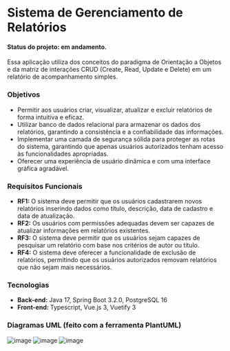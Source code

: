 # Sistema de Gerenciamento de Relatórios
#### Status do projeto: em andamento.
Essa aplicação utiliza dos conceitos do paradigma de Orientação a Objetos e da matriz de interações CRUD (Create, Read, Update e Delete) em um relatório de acompanhamento simples.

### Objetivos
* Permitir aos usuários criar, visualizar, atualizar e excluir relatórios de forma intuitiva e eficaz.
* Utilizar banco de dados relacional para armazenar os dados dos relatórios, garantindo a consistência e a confiabilidade das informações.
* Implementar uma camada de segurança sólida para proteger as rotas do sistema, garantindo que apenas usuários autorizados tenham acesso às funcionalidades apropriadas.
* Oferecer uma experiência de usuário dinâmica e com uma interface gráfica agradável.

### Requisitos Funcionais
* <strong>RF1:</strong> O sistema deve permitir que os usuários cadastrarem novos relatórios inserindo dados como título, descrição, data de cadastro e data de atualização.
* <strong>RF2:</strong> Os usuários com permissões adequadas devem ser capazes de atualizar informações em relatórios existentes.
* <strong>RF3:</strong> O sistema deve permitir que os usuários sejam capazes de pesquisar um relatório com base nos critérios de autor ou título.
* <strong>RF4:</strong> O sistema deve oferecer a funcionalidade de exclusão de relatórios, permitindo que os usuários autorizados removam relatórios que não sejam mais necessários.  

### Tecnologias 
* <strong>Back-end: </strong>Java 17, Spring Boot 3.2.0, PostgreSQL 16
* <strong>Front-end: </strong>Typescript, Vue.js 3, Vuetify 3

### Diagramas UML (feito com a ferramenta PlantUML)

![image](https://github.com/luisagoncalves/sistema-relatorio/assets/72532673/bf48d633-71ac-48d3-9b06-df1d12d3d93a)
![image](https://github.com/luisagoncalves/sistema-relatorio/assets/72532673/2567620a-345a-44c4-9a0e-068b5339c997)
![image](https://github.com/luisagoncalves/sistema-relatorio/assets/72532673/9b6142bf-21a2-4b30-b2bf-944366f98a60)

